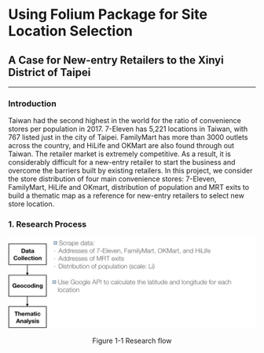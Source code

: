 # Using Folium Package for Site Location Selection  #
## A Case for New-entry Retailers to the Xinyi District of Taipei ##
----------
### Introduction ###
Taiwan had the second highest in the world for the ratio of convenience stores per population in 2017. 7-Eleven has 5,221 locations in Taiwan, with 767 listed just in the city of Taipei. FamilyMart has more than 3000 outlets across the country, and HiLife and OKMart are also found through out Taiwan. The retailer market is extremely competitive. As a result, it is considerably difficult for a new-entry retailer to start the business and overcome the barriers built by existing retailers. In this project, we consider the store distribution of four main convenience stores: 7-Eleven, FamilyMart, HiLife and OKmart, distribution of population and MRT exits to build a thematic map as a reference for new-entry retailers to select new store location.

### 1. Research Process ###

![](research.png)
<p align="center">
Figure 1-1 Research flow
</p>
